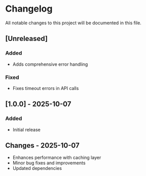 # Changelog

All notable changes to this project will be documented in this file.

## [Unreleased]

### Added
- Adds comprehensive error handling

### Fixed
- Fixes timeout errors in API calls

## [1.0.0] - 2025-10-07

### Added
- Initial release

## Changes - 2025-10-07

- Enhances performance with caching layer
- Minor bug fixes and improvements
- Updated dependencies
